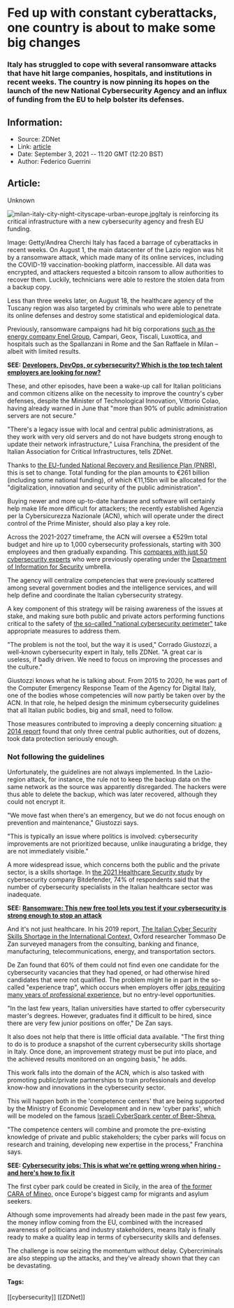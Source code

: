 # Fed up with constant cyberattacks, one country is about to make some big changes
### Italy has struggled to cope with several ransomware attacks that have hit large companies, hospitals, and institutions in recent weeks. The country is now pinning its hopes on the launch of the new National Cybersecurity Agency and an influx of funding from the EU to help bolster its defenses.

## Information:
+ Source: ZDNet
+ Link: [article](https://www.zdnet.com/article/fed-up-with-constant-cyberattacks-one-country-is-about-to-make-some-big-changes/)
+ Date: September 3, 2021 -- 11:20 GMT (12:20 BST)
+ Author: Federico Guerrini


## Article:
Unknown

![milan-italy-city-night-cityscape-urban-europe.jpg](https://www.zdnet.com/a/hub/i/2021/08/24/5d1d1e76-39c3-40e9-975d-91520fc808ca/milan-italy-city-night-cityscape-urban-europe.jpg)Italy is reinforcing its critical infrastructure with a new cybersecurity agency and fresh EU funding.


 Image: Getty/Andrea Cherchi
 Italy has faced a barrage of cyberattacks in recent weeks. On August 1, the main datacenter of the Lazio region was hit by a ransomware attack, which made many of its online services, including the COVID-19 vaccination-booking platform, inaccessible. All data was encrypted, and attackers requested a bitcoin ransom to allow authorities to recover them. Luckily, technicians were able to restore the stolen data from a backup copy.

Less than three weeks later, on August 18, the healthcare agency of the Tuscany region was also targeted by criminals who were able to penetrate its online defenses and destroy some statistical and epidemiological data. 


Previously, ransomware campaigns had hit big corporations [such as the energy company Enel Group](https://securityaffairs.co/wordpress/110067/malware/enel-group-netwalker-ransomware.html), Campari, Geox, Tiscali, Luxottica, and hospitals such as the Spallanzani in Rome and the San Raffaele in Milan – albeit with limited results.

**SEE:** [**Developers, DevOps, or cybersecurity? Which is the top tech talent employers are looking for now?**](https://www.zdnet.com/article/developers-devops-and-cybersecurity-the-top-tech-talent-employers-are-looking-for-now/)

These, and other episodes, have been a wake-up call for Italian politicians and common citizens alike on the necessity to improve the country's cyber defenses, despite the Minister of Technological Innovation, Vittorio Colao, having already warned in June that "more than 90% of public administration servers are not secure."

"There's a legacy issue with local and central public administrations, as they work with very old servers and do not have budgets strong enough to update their network infrastructure," Luisa Franchina, the president of the Italian Association for Critical Infrastructures, tells ZDNet. 

Thanks to [the EU-funded National Recovery and Resilience Plan (PNRR),](https://www.mef.gov.it/en/focus/The-National-Recovery-and-Resilience-Plan-NRRP) this is set to change. Total funding for the plan amounts to €261 billion (including some national funding), of which €11,15bn will be allocated for the "digitalization, innovation and security of the public administration".






Buying newer and more up-to-date hardware and software will certainly help make life more difficult for attackers; the recently established Agenzia per la Cybersicurezza Nazionale (ACN), which will operate under the direct control of the Prime Minister, should also play a key role.

Across the 2021-2027 timeframe, the ACN will oversee a €529m total budget and hire up to 1,000 cybersecurity professionals, starting with 300 employees and then gradually expanding. This [compares with just 50 cybersecurity experts](https://www.rainews.it/dl/rainews/articoli/Gabrielli-Cybersicurezza-Ora-via-all-Agenzia-Italia-deve-correre-2d3473bc-d498-4f06-977c-406c3a6dade0.html?refresh_ce) who were previously operating under the [Department of Information for Security](https://en.wikipedia.org/wiki/Dipartimento_delle_Informazioni_per_la_Sicurezza) umbrella. 

The agency will centralize competencies that were previously scattered among several government bodies and the intelligence services, and will help define and coordinate the Italian cybersecurity strategy. 

A key component of this strategy will be raising awareness of the issues at stake, and making sure both public and private actors performing functions critical to the safety of [the so-called "national cybersecurity perimeter"](https://www.emlex.it/en/cybersecurity-regulation-italy/) take appropriate measures to address them.

"The problem is not the tool, but the way it is used," Corrado Giustozzi, a well-known cybersecurity expert in Italy, tells ZDNet. "A great car is useless, if badly driven. We need to focus on improving the processes and the culture."

Giustozzi knows what he is talking about. From 2015 to 2020, he was part of the Computer Emergency Response Team of the Agency for Digital Italy, one of the bodies whose competencies will now partly be taken over by the ACN. In that role, he helped design the minimum cybersecurity guidelines that all Italian public bodies, big and small, need to follow. 

Those measures contributed to improving a deeply concerning situation: [a 2014 report](https://www.zdnet.com/article/only-three-places-take-it-seriously-the-bleak-view-of-italys-online-security/) found that only three central public authorities, out of dozens, took data protection seriously enough. 

### Not following the guidelines

Unfortunately, the guidelines are not always implemented. In the Lazio-region attack, for instance, the rule not to keep the backup data on the same network as the source was apparently disregarded. The hackers were thus able to delete the backup, which was later recovered, although they could not encrypt it.

"We move fast when there's an emergency, but we do not focus enough on prevention and maintenance," Giustozzi says. 

"This is typically an issue where politics is involved: cybersecurity improvements are not prioritized because, unlike inaugurating a bridge, they are not immediately visible."


A more widespread issue, which concerns both the public and the private sector, is a skills shortage. In [the 2021 Healthcare Security study](https://www.bitdefender.it/news/indagine-bitdefender:-lefficienza-delle-strutture-sanitarie-italiane-per-affrontare-i-rischi-di-sicurezza-informatica-raggiunge-solo-il-49-4014.html) by cybersecurity company Bitdefender, 74% of respondents said that the number of cybersecurity specialists in the Italian healthcare sector was inadequate. 

**SEE:** [**Ransomware: This new free tool lets you test if your cybersecurity is strong enough to stop an attack**](https://www.zdnet.com/article/ransomware-this-new-free-tool-lets-you-test-if-your-cybersecurity-is-strong-enough-to-stop-an-attack/)

And it's not just healthcare. In his 2019 report, [The Italian Cyber Security Skills Shortage in the International Context,](https://gcsec.org/wp-content/uploads/2019/05/casoIta-ebookENG.PDF) Oxford researcher Tommaso De Zan surveyed managers from the consulting, banking and finance, manufacturing, telecommunications, energy, and transportation sectors. 

De Zan found that 60% of them could not find even one candidate for the cybersecurity vacancies that they had opened, or had otherwise hired candidates that were not qualified. The problem might lie in part in the so-called "experience trap", which occurs when employers offer [jobs requiring many years of professional experience,](https://www.zdnet.com/article/cybersecurity-jobs-this-is-what-were-getting-wrong-when-hiring-and-heres-how-to-fix-it/) but no entry-level opportunities.

"In the last few years, Italian universities have started to offer cybersecurity master's degrees. However, graduates find it difficult to be hired, since there are very few junior positions on offer," De Zan says.

It also does not help that there is little official data available. "The first thing to do is to produce a snapshot of the current cybersecurity skills shortage in Italy. Once done, an improvement strategy must be put into place, and the achieved results monitored on an ongoing basis," he adds.

This work falls into the domain of the ACN, which is also tasked with promoting public/private partnerships to train professionals and develop know-how and innovations in the cybersecurity sector. 

This will happen both in the 'competence centers' that are being supported by the Ministry of Economic Development and in new 'cyber parks', which will be modeled on the famous [Israeli CyberSpark center of Beer-Sheva.](https://in.bgu.ac.il/en/cyber/pages/innovation-arena.aspx)

"The competence centers will combine and promote the pre-existing knowledge of private and public stakeholders; the cyber parks will focus on research and training, developing new expertise in the process," Franchina says.

**SEE: [Cybersecurity jobs: This is what we're getting wrong when hiring - and here's how to fix it](https://www.zdnet.com/article/cybersecurity-jobs-this-is-what-were-getting-wrong-when-hiring-and-heres-how-to-fix-it/)**

The first cyber park could be created in Sicily, in the area of [the former CARA of Mineo,](https://www.infomigrants.net/en/post/18059/cara-di-mineo-camp-closed-by-salvini) once Europe's biggest camp for migrants and asylum seekers.

Although some improvements had already been made in the past few years, the money inflow coming from the EU, combined with the increased awareness of politicians and industry stakeholders, means Italy is finally ready to make a quality leap in terms of cybersecurity skills and defenses. 

The challenge is now seizing the momentum without delay. Cybercriminals are also stepping up the attacks, and they've already shown that they can be devastating.





#### Tags:
[[cybersecurity]] [[ZDNet]]
